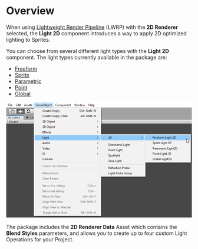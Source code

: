# Overview

When using [Lightweight Render Pipeline](https://docs.unity3d.com/Packages/com.unity.render-pipelines.lightweight@6.5/manual/index.html) (LWRP) with the **2D Renderer** selected, the **Light 2D** component introduces a way to apply 2D optimized lighting to Sprites. 

You can choose from several different light types with the **Light 2D** component. The light types currently available in the package are:

- [Freeform](LightTypes.html#freeform) 
- [Sprite](LightTypes.html#sprite)
- [Parametric](LightTypes.html#parametric)
- [Point](LightTypes.html#point)
- [Global](LightTypes.html#global)

![](images\image_1.png)

The package includes the __2D Renderer Data__ Asset which contains the __Blend Styles__ parameters, and allows you to create up to four custom Light Operations for your Project.  
